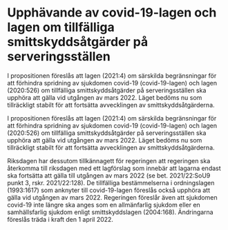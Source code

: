 # Upphävande av covid-19-lagen och lagen om tillfälliga smittskyddsåtgärder på serveringsställen

I propositionen föreslås att lagen (2021:4) om särskilda begränsningar för att förhindra spridning av sjukdomen covid-19 (covid-19-lagen) och lagen (2020:526) om tillfälliga smittskyddsåtgärder på serveringsställen ska upphöra att gälla vid utgången av mars 2022. Läget bedöms nu som tillräckligt stabilt för att fortsätta avvecklingen av smittskyddsåtgärderna.

I propositionen föreslås att lagen (2021:4) om särskilda begränsningar för att förhindra spridning av sjukdomen covid-19 (covid-19-lagen) och lagen (2020:526) om tillfälliga smittskyddsåtgärder på serveringsställen ska upphöra att gälla vid utgången av mars 2022. Läget bedöms nu som tillräckligt stabilt för att fortsätta avvecklingen av smittskyddsåtgärderna.

Riksdagen har dessutom tillkännagett för regeringen att regeringen ska återkomma till riksdagen med ett lagförslag som innebär att lagarna endast ska fortsätta att gälla till utgången av mars 2022 (se bet. 2021/22:SoU9 punkt 3, rskr. 2021/22:128). De tillfälliga bestämmelserna i ordningslagen (1993:1617) som anknyter till covid-19-lagen föreslås också upphöra att gälla vid utgången av mars 2022.
Regeringen föreslår även att sjukdomen covid-19 inte längre ska anges som en allmänfarlig sjukdom eller en samhällsfarlig sjukdom enligt smittskyddslagen (2004:168). Ändringarna föreslås träda i kraft den 1 april 2022.
